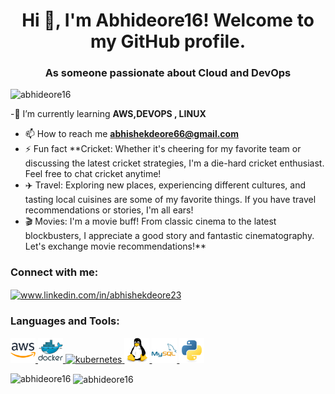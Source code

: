 <h1 align="center">Hi 👋, I'm Abhideore16!
  Welcome to my GitHub profile.</h1>
<h3 align="center">As someone passionate about Cloud and DevOps</h3>
<p align="left"> <img src="https://komarev.com/ghpvc/?username=abhideore16&label=Profile%20views&color=0e75b6&style=flat" alt="abhideore16" /> </p >
                                                                                                                                                                                                                                                                                               
-🌱 I’m currently learning **AWS,DEVOPS , LINUX**
- 📫 How to reach me **abhishekdeore66@gmail.com**
- ⚡ Fun fact **Cricket: Whether it's cheering for my favorite team or discussing the latest cricket strategies, I'm a die-hard cricket enthusiast. Feel free to chat cricket anytime!
- ✈️ Travel: Exploring new places, experiencing different cultures, and tasting local cuisines are some of my favorite things. If you have travel recommendations or stories, I'm all ears!
-  🎬 Movies: I'm a movie buff! From classic cinema to the latest blockbusters, I appreciate a good story and fantastic cinematography. Let's exchange movie recommendations!**

<h3 align="left">Connect with me:</h3>
<p align="left">
<a href="https://linkedin.com/in/www.linkedin.com/in/abhishekdeore23" target="blank"><img align="center" src="https://raw.githubusercontent.com/rahuldkjain/github-profile-readme-generator/master/src/images/icons/Social/linked-in-alt.svg" alt="www.linkedin.com/in/abhishekdeore23" height="30" width="40" /></a>
</p>

<h3 align="left">Languages and Tools:</h3>
<p align="left"> <a href="https://aws.amazon.com" target="_blank" rel="noreferrer"> <img src="https://raw.githubusercontent.com/devicons/devicon/master/icons/amazonwebservices/amazonwebservices-original-wordmark.svg" alt="aws" width="40" height="40"/> </a> <a href="https://www.docker.com/" target="_blank" rel="noreferrer"> <img src="https://raw.githubusercontent.com/devicons/devicon/master/icons/docker/docker-original-wordmark.svg" alt="docker" width="40" height="40"/> </a> <a href="https://kubernetes.io" target="_blank" rel="noreferrer"> <img src="https://www.vectorlogo.zone/logos/kubernetes/kubernetes-icon.svg" alt="kubernetes" width="40" height="40"/> </a> <a href="https://www.linux.org/" target="_blank" rel="noreferrer"> <img src="https://raw.githubusercontent.com/devicons/devicon/master/icons/linux/linux-original.svg" alt="linux" width="40" height="40"/> </a> <a href="https://www.mysql.com/" target="_blank" rel="noreferrer"> <img src="https://raw.githubusercontent.com/devicons/devicon/master/icons/mysql/mysql-original-wordmark.svg" alt="mysql" width="40" height="40"/> </a> <a href="https://www.python.org" target="_blank" rel="noreferrer"> <img src="https://raw.githubusercontent.com/devicons/devicon/master/icons/python/python-original.svg" alt="python" width="40" height="40"/> </a> </p>

<p><img align="left" src="https://github-readme-stats.vercel.app/api/top-langs?username=abhideore16&show_icons=true&locale=en&layout=compact" alt="abhideore16" /></p>

<p>&nbsp;<img align="center" src="https://github-readme-stats.vercel.app/api?username=abhideore16&show_icons=true&locale=en" alt="abhideore16" /></p>







<!---
Abhideore16/Abhideore16 is a ✨ special ✨ repository because its `README.md` (this file) appears on your GitHub profile.
You can click the Preview link to take a look at your changes.
--->
